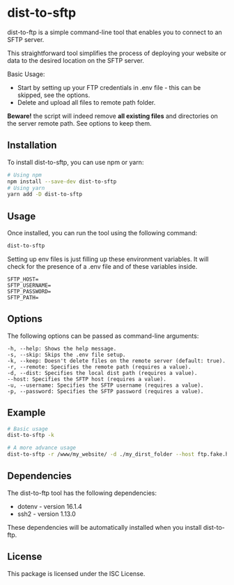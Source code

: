 # dist-to-sftp

dist-to-ftp is a simple command-line tool that enables you to connect to an SFTP server.

This straightforward tool simplifies the process of deploying your website or data to the desired location on the SFTP server.

Basic Usage:

- Start by setting up your FTP credentials in .env file - this can be skipped, see the options.
- Delete and upload all files to remote path folder.

**Beware!**
the script will indeed remove **all existing files** and directories on the server remote path.
See options to keep them.


##  Installation
To install dist-to-sftp, you can use npm or yarn:

```bash
# Using npm
npm install --save-dev dist-to-sftp
# Using yarn
yarn add -D dist-to-sftp
```

## Usage


Once installed, you can run the tool using the following command:

```bash
dist-to-sftp
```

Setting up env files is just filling up these environment variables. It will check for the presence of a .env file and of these variables inside.

``` plain
SFTP_HOST=
SFTP_USERNAME=
SFTP_PASSWORD=
SFTP_PATH=
```

## Options
The following options can be passed as command-line arguments:

```plain
-h, --help: Shows the help message.
-s, --skip: Skips the .env file setup.
-k, --keep: Doesn't delete files on the remote server (default: true).
-r, --remote: Specifies the remote path (requires a value).
-d, --dist: Specifies the local dist path (requires a value).
--host: Specifies the SFTP host (requires a value).
-u, --username: Specifies the SFTP username (requires a value).
-p, --password: Specifies the SFTP password (requires a value).
```


## Example

```bash
# Basic usage
dist-to-sftp -k

# A more advance usage
dist-to-sftp -r /www/my_website/ -d ./my_dirst_folder --host ftp.fake.hosting.domain.net -u my_username -p my_password
```



## Dependencies
The dist-to-ftp tool has the following dependencies:

- dotenv - version 16.1.4
- ssh2 - version 1.13.0

These dependencies will be automatically installed when you install dist-to-ftp.

## License
This package is licensed under the ISC License.
